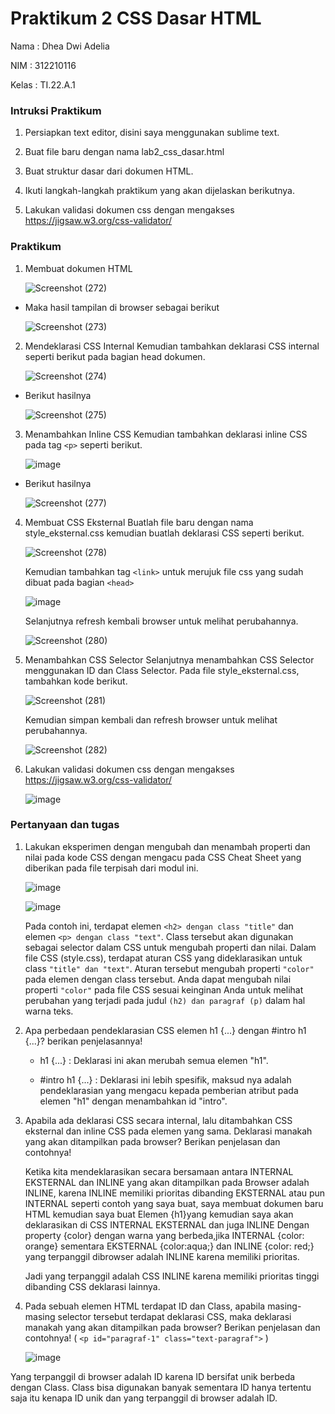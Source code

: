 # Praktikum 2 CSS Dasar HTML

Nama : Dhea Dwi Adelia

NIM : 312210116

Kelas : TI.22.A.1

### Intruksi Praktikum

1. Persiapkan text editor, disini saya menggunakan sublime text.
   
2. Buat file baru dengan nama lab2_css_dasar.html
   
3. Buat struktur dasar dari dokumen HTML.
   
4. Ikuti langkah-langkah praktikum yang akan dijelaskan berikutnya.
   
5. Lakukan validasi dokumen css dengan mengakses https://jigsaw.w3.org/css-validator/

### Praktikum

1. Membuat dokumen HTML

   ![Screenshot (272)](https://github.com/adeliadhea06/Lab2Web/assets/115794875/0aab7b9e-5b03-429b-ad03-c94adb7890ed)

- Maka hasil tampilan di browser sebagai berikut

  ![Screenshot (273)](https://github.com/adeliadhea06/Lab2Web/assets/115794875/917f193b-2943-4fdf-aeeb-a0af55dad791)


2. Mendeklarasi CSS Internal
   Kemudian tambahkan deklarasi CSS internal seperti berikut pada bagian head dokumen.

   ![Screenshot (274)](https://github.com/adeliadhea06/Lab2Web/assets/115794875/c2b701be-8a54-4fc8-b613-e4bf05ae8066)

- Berikut hasilnya

  ![Screenshot (275)](https://github.com/adeliadhea06/Lab2Web/assets/115794875/0fa8fc5b-bb9b-4c04-a528-3d45f2d4f3ef)


3. Menambahkan Inline CSS
   Kemudian tambahkan deklarasi inline CSS pada tag `<p>` seperti berikut.

   ![image](https://github.com/adeliadhea06/Lab2Web/assets/115794875/4d34a678-4f81-4418-8b3f-8c74fb65f370)

- Berikut hasilnya

  ![Screenshot (277)](https://github.com/adeliadhea06/Lab2Web/assets/115794875/6b231f70-0f37-48a6-92e9-f719a6ad42bd)


4. Membuat CSS Eksternal
   Buatlah file baru dengan nama style_eksternal.css kemudian buatlah deklarasi CSS seperti berikut.

   ![Screenshot (278)](https://github.com/adeliadhea06/Lab2Web/assets/115794875/50e8a03e-6a2f-4c5b-b415-e21f547f3952)

   Kemudian tambahkan tag `<link>` untuk merujuk file css yang sudah dibuat pada bagian `<head>`

   ![image](https://github.com/adeliadhea06/Lab2Web/assets/115794875/c1aa3214-5fe1-4df2-b64b-fbf30a428be1)

   Selanjutnya refresh kembali browser untuk melihat perubahannya.

   ![Screenshot (280)](https://github.com/adeliadhea06/Lab2Web/assets/115794875/81ad507e-e9e2-4e72-876a-7c65849d075a)


5. Menambahkan CSS Selector
   Selanjutnya menambahkan CSS Selector menggunakan ID dan Class Selector. Pada file style_eksternal.css, tambahkan kode berikut.

   ![Screenshot (281)](https://github.com/adeliadhea06/Lab2Web/assets/115794875/53cb68ce-a3ba-47b7-bf57-a0132d1dd1dd)

   Kemudian simpan kembali dan refresh browser untuk melihat perubahannya.

   ![Screenshot (282)](https://github.com/adeliadhea06/Lab2Web/assets/115794875/06a53f32-8bfb-430b-8df1-033d803d4f54)


6. Lakukan validasi dokumen css dengan mengakses https://jigsaw.w3.org/css-validator/

   ![image](https://github.com/adeliadhea06/Lab2Web/assets/115794875/1c232d5b-73c7-48ac-a659-2fc893c45c56)


### Pertanyaan dan tugas

1. Lakukan eksperimen dengan mengubah dan menambah properti dan nilai pada kode CSS dengan mengacu pada CSS Cheat Sheet yang diberikan pada file terpisah dari modul ini.

   ![image](https://github.com/adeliadhea06/Lab2Web/assets/115794875/61a1ef5e-7b89-4178-b416-9c6946fb89aa)

   ![image](https://github.com/adeliadhea06/Lab2Web/assets/115794875/a0d74e37-3261-48ce-9668-9b8c38d2821c)

   Pada contoh ini, terdapat elemen `<h2> dengan class "title"` dan elemen `<p> dengan class "text"`. Class tersebut akan digunakan sebagai selector dalam CSS untuk mengubah properti dan nilai. Dalam file CSS (style.css), terdapat aturan CSS yang dideklarasikan untuk class `"title" dan "text"`. Aturan tersebut mengubah properti `"color"` pada elemen dengan class tersebut. Anda dapat mengubah nilai properti `"color"` pada file CSS sesuai keinginan Anda untuk melihat perubahan yang terjadi pada judul `(h2) dan paragraf (p)` dalam hal warna teks.

3. Apa perbedaan pendeklarasian CSS elemen h1 {...} dengan #intro h1 {...}? berikan penjelasannya!

   - h1 {...} : Deklarasi ini akan merubah semua elemen "h1".

   - #intro h1 {...} : Deklarasi ini lebih spesifik, maksud nya adalah pendeklarasian yang mengacu kepada pemberian atribut pada elemen "h1" dengan menambahkan id "intro".
   
5. Apabila ada deklarasi CSS secara internal, lalu ditambahkan CSS eksternal dan inline CSS pada elemen yang sama. Deklarasi manakah yang akan ditampilkan pada browser? Berikan penjelasan dan contohnya!

   Ketika kita mendeklarasikan secara bersamaan antara INTERNAL EKSTERNAL dan INLINE yang akan ditampilkan pada Browser adalah INLINE, karena INLINE memiliki prioritas dibanding EKSTERNAL atau pun INTERNAL seperti contoh yang saya buat, saya membuat dokumen baru HTML kemudian saya buat Elemen {h1}yang kemudian saya akan deklarasikan di CSS INTERNAL EKSTERNAL dan juga INLINE Dengan property {color} dengan warna yang berbeda,jika INTERNAL {color: orange} sementara EKSTERNAL {color:aqua;} dan INLINE {color: red;} yang terpanggil dibrowser adalah INLINE karena memiliki prioritas.

   Jadi yang terpanggil adalah CSS INLINE karena memiliki prioritas tinggi dibanding CSS deklarasi lainnya.
   
7. Pada sebuah elemen HTML terdapat ID dan Class, apabila masing-masing selector tersebut terdapat deklarasi CSS, maka deklarasi manakah yang akan ditampilkan pada browser? Berikan penjelasan dan contohnya! ( `<p id="paragraf-1" class="text-paragraf">` )

   ![image](https://github.com/adeliadhea06/Lab2Web/assets/115794875/2a8ee6fa-c954-440c-be4c-e287e6a038e0)

Yang terpanggil di browser adalah ID karena ID bersifat unik berbeda dengan Class. Class bisa digunakan banyak sementara ID hanya tertentu saja itu kenapa ID unik dan yang terpanggil di browser adalah ID.





